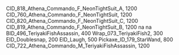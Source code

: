 CID_818_Athena_Commando_F_NeonTightSuit_A, 1200
CID_760_Athena_Commando_F_NeonTightSuit, 1200
CID_820_Athena_Commando_F_NeonTightSuit_C, 1200
CID_819_Athena_Commando_F_NeonTightSuit_B, 1200
na
na
BID_496_TeriyakiFishAssassin, 400
Wrap_073_TeriyakiFish2, 300
EID_Doublesnap, 200
EID_Laugh, 500
Pickaxe_ID_179_StarWand, 800
CID_722_Athena_Commando_M_TeriyakiFishAssassin, 1200
